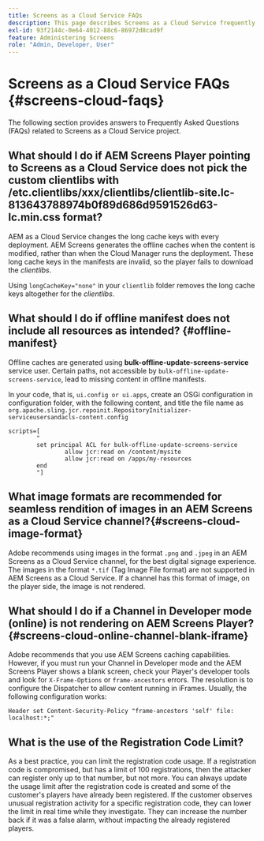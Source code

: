 ```yaml
---
title: Screens as a Cloud Service FAQs
description: This page describes Screens as a Cloud Service frequently asked questions.
exl-id: 93f2144c-0e64-4012-88c6-86972d8cad9f
feature: Administering Screens
role: "Admin, Developer, User"
---
```

# Screens as a Cloud Service FAQs {#screens-cloud-faqs}

The following section provides answers to Frequently Asked Questions (FAQs) related to Screens as a Cloud Service project.

## What should I do if AEM Screens Player pointing to Screens as a Cloud Service does not pick the custom clientlibs with /etc.clientlibs/xxx/clientlibs/clientlib-site.lc-813643788974b0f89d686d9591526d63-lc.min.css format?

AEM as a Cloud Service changes the long cache keys with every deployment. AEM Screens generates the offline caches when the content is modified, rather than when the Cloud Manager runs the deployment. These long cache keys in the manifests are invalid, so the player fails to download the *clientlibs*. 

Using `longCacheKey="none"` in your `clientlib` folder removes the long cache keys altogether for the *clientlibs*.


## What should I do if offline manifest does not include all resources as intended? {#offline-manifest}

Offline caches are generated using **bulk-offline-update-screens-service** service user. Certain paths, not accessible by `bulk-offline-update-screens-service`, lead to missing content in offline manifests. 

In your code, that is, `ui.config or ui.apps`, create an OSGi configuration in configuration folder, with the following content, and title the file name as `org.apache.sling.jcr.repoinit.RepositoryInitializer-serviceusersandacls-content.config`

```
scripts=[
        "
        set principal ACL for bulk-offline-update-screens-service
                allow jcr:read on /content/mysite
                allow jcr:read on /apps/my-resources
        end
        "] 
```

## What image formats are recommended for seamless rendition of images in an AEM Screens as a Cloud Service channel?{#screens-cloud-image-format}

Adobe recommends using images in the format `.png` and `.jpeg` in an AEM Screens as a Cloud Service channel, for the best digital signage experience.
The images in the format `*.tif` (Tag Image File format) are not supported in AEM Screens as a Cloud Service. If a channel has this format of image, on the player side, the image is not rendered.

## What should I do if a Channel in Developer mode (online) is not rendering on AEM Screens Player?{#screens-cloud-online-channel-blank-iframe}

Adobe recommends that you use AEM Screens caching capabilities. However, if you must run your Channel in Developer mode and the AEM Screens Player shows a blank screen, check your Player's developer tools and look for `X-Frame-Options` or `frame-ancestors` errors. The resolution is to configure the Dispatcher to allow content running in iFrames. Usually, the following configuration works:

```
Header set Content-Security-Policy "frame-ancestors 'self' file: localhost:*;"
```

## What is the use of the Registration Code Limit?

As a best practice, you can limit the registration code usage. If a registration code is compromised, but has a limit of 100 registrations, then the attacker can register only up to that number, but not more. You can always update the usage limit after the registration code is created and some of the customer's players have already been registered. If the customer observes unusual registration activity for a specific registration code, they can lower the limit in real time while they investigate. They can increase the number back if it was a false alarm, without impacting the already registered players.
